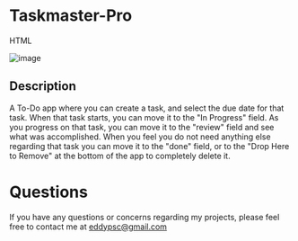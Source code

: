 # Taskmaster-Pro

HTML

![image](https://user-images.githubusercontent.com/66175938/166827031-fe5f9ffe-360f-4939-8d86-995890175081.png)

## Description
A To-Do app where you can create a task, and select the due date for that task. When that task starts, you can move it to the "In Progress" field. As you progress on that task, you can move it to the "review" field and see what was accomplished. When you feel you do not need anything else regarding that task you can move it to the "done" field, or to the "Drop Here to Remove" at the bottom of the app to completely delete it.

# Questions

If you have any questions or concerns regarding my projects, please feel free to contact me at
eddypsc@gmail.com
